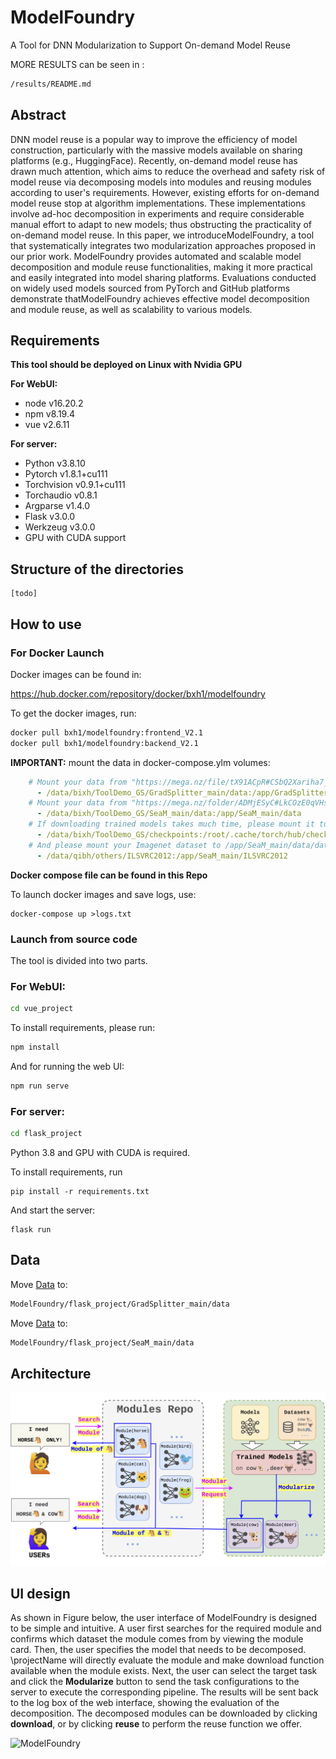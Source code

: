 # ModelFoundry

A Tool for DNN Modularization to Support On-demand Model Reuse

MORE RESULTS can be seen in :

```bash
/results/README.md
```

## Abstract

DNN model reuse is a popular way to improve the efficiency of model construction, particularly with the massive models available on sharing platforms (e.g., HuggingFace). Recently, on-demand model reuse has drawn much attention, which aims to reduce the overhead and safety risk of model reuse via decomposing models into modules and reusing modules according to user's requirements. However, existing efforts for on-demand model reuse stop at algorithm implementations. These implementations involve ad-hoc decomposition in experiments and require considerable manual effort to adapt to new models; thus obstructing the practicality of on-demand model reuse.  In this paper, we introduceModelFoundry, a tool that systematically integrates two modularization approaches proposed in our prior work.  ModelFoundry provides automated and scalable model decomposition and module reuse functionalities, making it more practical and easily integrated into model sharing platforms. Evaluations conducted on widely used models sourced from PyTorch and GitHub platforms demonstrate thatModelFoundry achieves effective model decomposition and module reuse, as well as scalability to various models.

## Requirements

**This tool should be deployed on Linux with Nvidia GPU**

**For WebUI:**

- node v16.20.2
- npm v8.19.4
- vue v2.6.11

**For server:**

- Python v3.8.10
- Pytorch v1.8.1+cu111
- Torchvision v0.9.1+cu111
- Torchaudio v0.8.1
- Argparse v1.4.0
- Flask v3.0.0
- Werkzeug v3.0.0
- GPU with CUDA support

## Structure of the directories

```
[todo]
```

## How to use

### For Docker Launch

Docker images can be found in:

https://hub.docker.com/repository/docker/bxh1/modelfoundry

To get the docker images, run:

```bash
docker pull bxh1/modelfoundry:frontend_V2.1
docker pull bxh1/modelfoundry:backend_V2.1
```
**IMPORTANT:** mount the data in docker-compose.ylm volumes:

```yaml
    # Mount your data from "https://mega.nz/file/tX91ACpR#CSbQ2Xariha7_HLavE_6pKg4FoO5axOPemlv5J0JYwY" to /app/GradSplitter_main/data
      - /data/bixh/ToolDemo_GS/GradSplitter_main/data:/app/GradSplitter_main/data
    # Mount your data from "https://mega.nz/folder/ADMjESyC#LkCOzE0qVHs8DOXkN3l_WA" to /app/SeaM_main/data
      - /data/bixh/ToolDemo_GS/SeaM_main/data:/app/SeaM_main/data
    # If downloading trained models takes much time, please mount it to: /root/.cache/torch/hub/checkpoints
      - /data/bixh/ToolDemo_GS/checkpoints:/root/.cache/torch/hub/checkpoints
    # And please mount your Imagenet dataset to /app/SeaM_main/data/dataset
      - /data/qibh/others/ILSVRC2012:/app/SeaM_main/ILSVRC2012
```

**Docker compose file can be found in this Repo**

To launch docker images and save logs, use:

```bas
docker-compose up >logs.txt
```

### Launch from source code

The tool is divided into two parts.

###  For WebUI:

```bash
cd vue_project
```

To install requirements, please run:

```bash
npm install
```

And for running the web UI:

```bash
npm run serve
```

### For server:

```bash
cd flask_project
```

Python 3.8 and GPU with CUDA is required.

To install requirements, run

```ba
pip install -r requirements.txt
```

And start the server:

```ba
flask run
```

## Data

Move [Data](https://mega.nz/file/tX91ACpR#CSbQ2Xariha7_HLavE_6pKg4FoO5axOPemlv5J0JYwY) to:

```bash
ModelFoundry/flask_project/GradSplitter_main/data
```

Move [Data](https://mega.nz/folder/ADMjESyC#LkCOzE0qVHs8DOXkN3l_WA) to:

```bash
ModelFoundry/flask_project/SeaM_main/data
```

## Architecture

![workflow](./img/workflow.jpg)

## UI design

As shown in Figure below, the user interface of ModelFoundry is designed to be simple and intuitive. A user first searches for the required module and confirms which dataset the module comes from by viewing the module card. Then, the user specifies the model that needs to be decomposed. \projectName will directly evaluate the module and make download function available when the module exists. Next, the user can select the target task and click the **Modularize** button to send the task configurations to the server to execute the corresponding pipeline. The results will be sent back to the log box of the web interface, showing the evaluation of the decomposition. The decomposed modules can be downloaded by clicking **download**, or by clicking **reuse** to perform the reuse function we offer. 

![ModelFoundry](./img/ModelFoundry.jpg)

